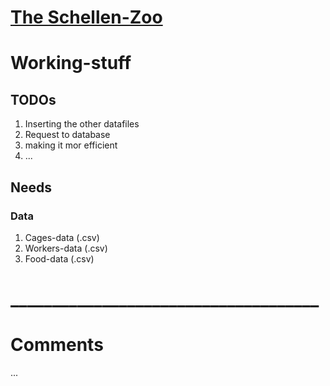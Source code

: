 #   <u><b>The Schellen-Zoo</b></u>
##

#          Working-stuff
## TODOs
1. Inserting the other datafiles
2. Request to database
3. making it mor efficient
4. ...

## Needs
### Data
1. Cages-data (.csv)
2. Workers-data (.csv)
3. Food-data (.csv)
# _____________________________________

# <b>  Comments  </b>
...
